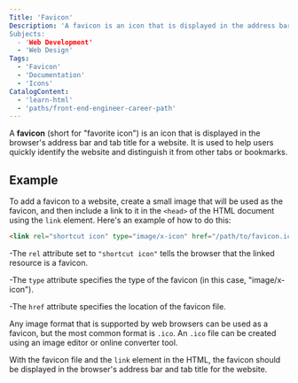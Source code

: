 ```yaml
---
Title: 'Favicon'
Description: 'A favicon is an icon that is displayed in the address bar for a browser and tab title for a website.`
Subjects:
  - 'Web Development'
  - 'Web Design'
Tags:
  - 'Favicon'
  - 'Documentation'
  - 'Icons'
CatalogContent:
  - 'learn-html'
  - 'paths/front-end-engineer-career-path'
---
```


A **favicon** (short for "favorite icon") is an icon that is displayed in the browser's address bar and tab title for a website. It is used to help users quickly identify the website and distinguish it from other tabs or bookmarks.

## Example

To add a favicon to a website, create a small image that will be used as the favicon, and then include a link to it in the `<head>` of the HTML document using the `link` element. Here's an example of how to do this:

```html
<link rel="shortcut icon" type="image/x-icon" href="/path/to/favicon.ico" />
```

-The `rel` attribute set to `"shortcut icon"` tells the browser that the linked resource is a favicon.

-The `type` attribute specifies the type of the favicon (in this case, "image/x-icon").

-The `href` attribute specifies the location of the favicon file.

Any image format that is supported by web browsers can be used as a favicon, but the most common format is `.ico`. An `.ico` file can be created using an image editor or online converter tool.

With the favicon file and the `link` element in the HTML, the favicon should be displayed in the browser's address bar and tab title for the website.
